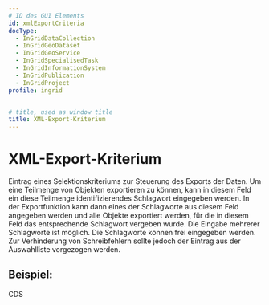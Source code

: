 ```yaml
---
# ID des GUI Elements
id: xmlExportCriteria
docType:
  - InGridDataCollection
  - InGridGeoDataset
  - InGridGeoService
  - InGridSpecialisedTask
  - InGridInformationSystem
  - InGridPublication
  - InGridProject
profile: ingrid


# title, used as window title
title: XML-Export-Kriterium
---
```


# XML-Export-Kriterium

Eintrag eines Selektionskriteriums zur Steuerung des Exports der Daten. Um eine Teilmenge von Objekten exportieren zu können, kann in diesem Feld ein diese Teilmenge identifizierendes Schlagwort eingegeben werden. In der Exportfunktion kann dann eines der Schlagworte aus diesem Feld angegeben werden und alle Objekte exportiert werden, für die in diesem Feld das entsprechende Schlagwort vergeben wurde. Die Eingabe mehrerer Schlagworte ist möglich. Die Schlagworte können frei eingegeben werden. Zur Verhinderung von Schreibfehlern sollte jedoch der Eintrag aus der Auswahlliste vorgezogen werden.

## Beispiel:

CDS
